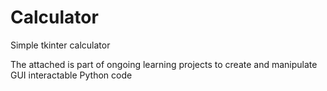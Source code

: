 # Calculator
Simple tkinter calculator

The attached is part of ongoing learning projects to create and manipulate GUI interactable Python code
